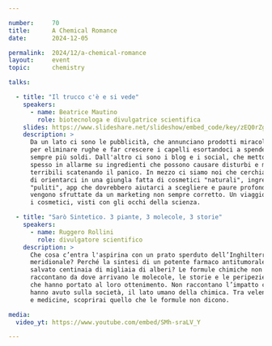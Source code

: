 ```yaml
---

number:     70
title:      A Chemical Romance
date:       2024-12-05

permalink:  2024/12/a-chemical-romance
layout:     event
topic:      chemistry

talks:

  - title: "Il trucco c'è e si vede"
    speakers:
      - name: Beatrice Mautino
        role: biotecnologa e divulgatrice scientifica
    slides: https://www.slideshare.net/slideshow/embed_code/key/zEQ0rZg6NNPeAd
    description: >
      Da un lato ci sono le pubblicità, che annunciano prodotti miracolosi
      per eliminare rughe e far crescere i capelli esortandoci a spendere
      sempre più soldi. Dall'altro ci sono i blog e i social, che mettono
      spesso in allarme su ingredienti che possono causare disturbi e malattie
      terribili scatenando il panico. In mezzo ci siamo noi che cerchiamo
      di orientarci in una giungla fatta di cosmetici "naturali", ingredienti
      "puliti", app che dovrebbero aiutarci a scegliere e paure profonde che
      vengono sfruttate da un marketing non sempre corretto. Un viaggio fra
      i cosmetici, visti con gli occhi della scienza.

  - title: "Sarò Sintetico. 3 piante, 3 molecole, 3 storie"
    speakers:
      - name: Ruggero Rollini
        role: divulgatore scientifico
    description: >
      Che cosa c’entra l'aspirina con un prato sperduto dell’Inghilterra
      meridionale? Perché la sintesi di un potente farmaco antitumorale ha
      salvato centinaia di migliaia di alberi? Le formule chimiche non
      raccontano da dove arrivano le molecole, le storie e le peripezie
      che hanno portato al loro ottenimento. Non raccontano l’impatto che
      hanno avuto sulla società, il lato umano della chimica. Tra veleni
      e medicine, scoprirai quello che le formule non dicono.

media:
  video_yt: https://www.youtube.com/embed/SMh-sraLV_Y

---
```

